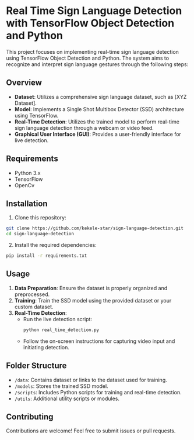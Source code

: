 # Real Time Sign Language Detection with TensorFlow Object Detection and Python

This project focuses on implementing real-time sign language detection using TensorFlow Object Detection and Python. The system aims to recognize and interpret sign language gestures through the following steps:

## Overview

- **Dataset**: Utilizes a comprehensive sign language dataset, such as [XYZ Dataset].
- **Model**: Implements a Single Shot Multibox Detector (SSD) architecture using TensorFlow.
- **Real-Time Detection**: Utilizes the trained model to perform real-time sign language detection through a webcam or video feed.
- **Graphical User Interface (GUI)**: Provides a user-friendly interface for live detection.

## Requirements

- Python 3.x
- TensorFlow
- OpenCv 

## Installation

1. Clone this repository:

```bash
git clone https://github.com/kekele-star/sign-language-detection.git
cd sign-language-detection
```

2. Install the required dependencies:

```bash
pip install -r requirements.txt
```

## Usage

1. **Data Preparation**: Ensure the dataset is properly organized and preprocessed.
2. **Training**: Train the SSD model using the provided dataset or your custom dataset.
3. **Real-Time Detection**:
   - Run the live detection script:
     ```bash
     python real_time_detection.py
     ```
   - Follow the on-screen instructions for capturing video input and initiating detection.

## Folder Structure

- `/data`: Contains dataset or links to the dataset used for training.
- `/models`: Stores the trained SSD model.
- `/scripts`: Includes Python scripts for training and real-time detection.
- `/utils`: Additional utility scripts or modules.


## Contributing

Contributions are welcome! Feel free to submit issues or pull requests.

